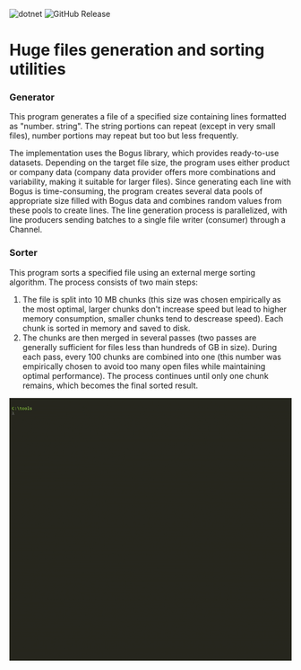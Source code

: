 ![dotnet](https://img.shields.io/badge/.NET-512BD4?style=flat&logo=.net&logoColor=white)
![GitHub Release](https://img.shields.io/github/v/release/Maximvolk/huge-files-sorter)

# Huge files generation and sorting utilities

### Generator

This program generates a file of a specified size containing lines formatted as "number. string". The string portions can repeat (except in very small files), number portions may repeat but too but less frequently.

The implementation uses the Bogus library, which provides ready-to-use datasets. Depending on the target file size, the program uses either product or company data (company data provider offers more combinations and variability, making it suitable for larger files). Since generating each line with Bogus is time-consuming, the program creates several data pools of appropriate size filled with Bogus data and combines random values from these pools to create lines. The line generation process is parallelized, with line producers sending batches to a single file writer (consumer) through a Channel.

### Sorter

This program sorts a specified file using an external merge sorting algorithm. The process consists of two main steps:
1. The file is split into 10 MB chunks (this size was chosen empirically as the most optimal, larger chunks don't increase speed but lead to higher memory consumption, smaller chunks tend to descrease speed). Each chunk is sorted in memory and saved to disk.
2. The chunks are then merged in several passes (two passes are generally sufficient for files less than hundreds of GB in size). During each pass, every 100 chunks are combined into one (this number was empirically chosen to avoid too many open files while maintaining optimal performance). The process continues until only one chunk remains, which becomes the final sorted result.  

![](./demo.gif)
